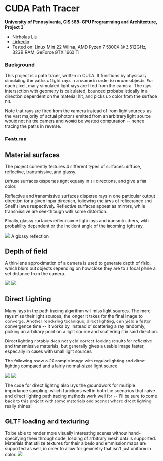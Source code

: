 CUDA Path Tracer
================

**University of Pennsylvania, CIS 565: GPU Programming and Architecture, Project 3**
* Nicholas Liu
* [Linkedin](https://www.linkedin.com/in/liunicholas6/)
* Tested on: Linux Mint 22 Wilma, AMD Ryzen 7 5800X @ 2.512GHz, 32GB RAM, GeForce GTX 1660 Ti

### Background
This project is a path tracer, written in CUDA. It functions by physically simulating the paths of light rays in a scene in order to render objects. For each pixel, many simulated light rays are fired from the camera. The rays intersection with geometry is calculated, bounced probabalistically in a direction dependent on the material hit, and picks up color from the surface hit.

Note that rays are fired from the camera instead of from light sources, as the vast majority of actual photons emitted from an arbitrary light source would not hit the camera and would be wasted computation -- hence tracing the paths in reverse.

### Features
## Material surfaces
The project currently features 4 different types of surfaces: diffuse, reflective, transmissive, and glassy.

Diffuse surfaces disperses light equally in all directions, and give a flat color.

Reflective and transmissive surfaces disperse rays in one particular output direction for a given input direction, following the laws of reflectance and Snell's laws respectively. Reflective surfaces appear as mirrors, while transmissive are see-through with some distortion.

Finally, glassy surfaces reflect some light rays and transmit others, with probability dependent on the incident angle of the incoming light ray.

![](img/Refraction.png)
A glossy reflection

## Depth of field
A thin-lens approximation of a camera is used to generate depth of field, which blurs out objects depending on how close they are to a focal plane a set distance from the camera. 

![](img/nodof.png)
![](img/dof.png)

## Direct Lighting
Many rays in the path tracing algorithm will miss light sources. The more rays miss their light sources, the longer it takes for the final image to converge. Another rendering technique, direct lighting, can yield a faster convergence time -- it works by, instead of scattering a ray randomly, picking an arbitrary point on a light source and scattering it in said direction.

Direct lighting notably does not yield correct-looking results for reflective and transmissive materials, but generally gives a usable image faster, especially in cases with small light sources.

The following show a 20 sample image with regular lighting and direct lighting compared and a fairly normal-sized light source

![](img/simple20samp.png)
![](img/direct20samp.png)

The code for direct lighting also lays the groundwork for multiple importance sampling, which functions well in both the scenarios that naive and direct lighting path tracing methods work well for -- I'll be sure to come back to this project with some materials and scenes where direct lighting really shines!

## GLTF loading and texturing
To be able to render more visually interesting scenes without hand-specifying them through code, loading of arbitrary mesh data is supported. Materials that utilize textures for their albedo and emmission maps are supported as well, in order to allow for geometry that isn't just uniform in color.
![](img/AvocadoCornell.png)







